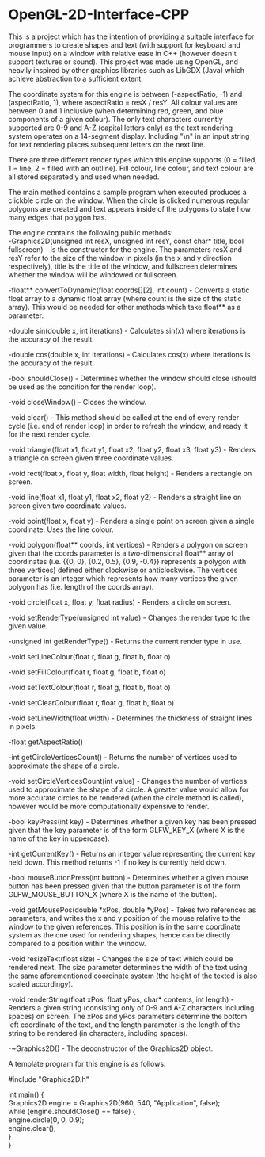 # OpenGL-2D-Interface-CPP  
This is a project which has the intention of providing a suitable interface for programmers to create shapes and text (with support for keyboard and mouse input) on a window with relative ease in C++ (however doesn't support textures or sound). This project was made using OpenGL, and heavily inspired by other graphics libraries such as LibGDX (Java) which achieve abstraction to a sufficient extent.  
  
The coordinate system for this engine is between (-aspectRatio, -1) and (aspectRatio, 1), where aspectRatio = resX / resY. All colour values are between 0 and 1 inclusive (when determining red, green, and blue components of a given colour). The only text characters currently supported are 0-9 and A-Z (capital letters only) as the text rendering system operates on a 14-segment display. Including "\n" in an input string for text rendering places subsequent letters on the next line.  
  
There are three different render types which this engine supports (0 = filled, 1 = line, 2 = filled with an outline). Fill colour, line colour, and text colour are all stored separatedly and used when needed.  
  
The main method contains a sample program when executed produces a clickble circle on the window. When the circle is clicked numerous regular polygons are created and text appears inside of the polygons to state how many edges that polygon has.  
  
The engine contains the following public methods:  
-Graphics2D(unsigned int resX, unsigned int resY, const char* title, bool fullscreen) - Is the constructor for the engine. The parameters resX and resY refer to the size of the window in pixels (in the x and y direction respectively), title is the title of the window, and fullscreen determines whether the window will be windowed or fullscreen.  
  
-float** convertToDynamic(float coords[][2], int count) - Converts a static float array to a dynamic float array (where count is the size of the static array). This would be needed for other methods which take float** as a parameter.  
  
-double sin(double x, int iterations)  - Calculates sin(x) where iterations is the accuracy of the result.  
  
-double cos(double x, int iterations)  - Calculates cos(x) where iterations is the accuracy of the result.  
  
-bool shouldClose() - Determines whether the window should close (should be used as the condition for the render loop).  
  
-void closeWindow() - Closes the window.  
  
-void clear() - This method should be called at the end of every render cycle (i.e. end of render loop) in order to refresh the window, and ready it for the next render cycle.  
  
-void triangle(float x1, float y1, float x2, float y2, float x3, float y3) - Renders a triangle on screen given three coordinate values.  
  
-void rect(float x, float y, float width, float height) - Renders a rectangle on screen.  
  
-void line(float x1, float y1, float x2, float y2) - Renders a straight line on screen given two coordinate values.  
  
-void point(float x, float y) - Renders a single point on screen given a single coordinate. Uses the line colour.  
  
-void polygon(float** coords, int vertices) - Renders a polygon on screen given that the coords parameter is a two-dimensional float** array of coordinates (i.e. {{0, 0}, {0.2, 0.5}, {0.9, -0.4}} represents a polygon with three vertices) defined either clockwise or anticlockwise. The vertices parameter is an integer which represents how many vertices the given polygon has (i.e. length of the coords array).  
  
-void circle(float x, float y, float radius) - Renders a circle on screen.  
  
-void setRenderType(unsigned int value) - Changes the render type to the given value.  
  
-unsigned int getRenderType() - Returns the current render type in use.  
  
-void setLineColour(float r, float g, float b, float o)  
  
-void setFillColour(float r, float g, float b, float o)  
  
-void setTextColour(float r, float g, float b, float o)  
  
-void setClearColour(float r, float g, float b, float o)  
  
-void setLineWidth(float width) - Determines the thickness of straight lines in pixels.  
  
-float getAspectRatio()  
  
-int getCircleVerticesCount() - Returns the number of vertices used to approximate the shape of a circle.  
  
-void setCircleVerticesCount(int value) - Changes the number of vertices used to approximate the shape of a circle. A greater value would allow for more accurate circles to be rendered (when the circle method is called), however would be more computationally expensive to render.  
  
-bool keyPress(int key) - Determines whether a given key has been pressed given that the key parameter is of the form GLFW_KEY_X (where X is the name of the key in uppercase).  

-int getCurrentKey() - Returns an integer value representing the current key held down. This method returns -1 if no key is currently held down.
  
-bool mouseButtonPress(int button) - Determines whether a given mouse button has been pressed given that the button parameter is of the form GLFW_MOUSE_BUTTON_X (where X is the name of the button).  
  
-void getMousePos(double *xPos, double *yPos) - Takes two references as parameters, and writes the x and y position of the mouse relative to the window to the given references. This position is in the same coordinate system as the one used for rendering shapes, hence can be directly compared to a position within the window.  
  
-void resizeText(float size) - Changes the size of text which could be rendered next. The size parameter determines the width of the text using the same aforementioned coordinate system (the height of the texted is also scaled accordingy).  
  
-void renderString(float xPos, float yPos, char* contents, int length) - Renders a given string (consisting only of 0-9 and A-Z characters including spaces) on screen. The xPos and yPos parameters determine the bottom left coordinate of the text, and the length parameter is the length of the string to be rendered (in characters, including spaces).  

-~Graphics2D() - The deconstructor of the Graphics2D object.  
  
  
  
A template program for this engine is as follows:  
  
#include "Graphics2D.h"  
  
int main() {  
  Graphics2D engine = Graphics2D(960, 540, "Application", false);  
  while (engine.shouldClose() == false) {  
    engine.circle(0, 0, 0.9);  
    engine.clear();  
  }  
}  
